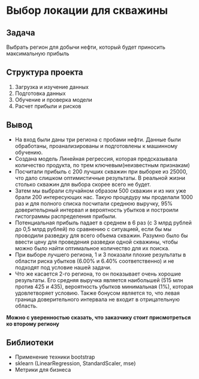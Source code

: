 # Выбор локации для скважины

## Задача
Выбрать регион для добычи нефти, который будет приносить максимальную прибыль


## Структура проекта
1. Загрузка и изучение данных
2. Подготовка данных
3. Обучение и проверка модели
4. Расчет прибыли и рисков


## Вывод
- На вход были даны три региона с пробами нефти. Данные были обработаны, проанализированы и подготовлены к машинному обучению.
- Создана модель Линейная регрессия, которая предсказывала количество продукта, по трем ключевым(неизвестным признакам)
- Посчитали прибыль с 200 лучших скважин при выборке из 25000, что дало слишком оптимистичные результаты. В реальной жизни столько скважин для выбора скорее всего не будет.
- Затем мы выбрали случайном образом 500 скважин и из них уже брали 200 интересующих нас. Такую процедуру мы проделали 1000 раз и для полного списка посчитали среднюю выручку, 95% доверительрный интервал и вероятность убытков и построили гистограммы распределения прибыли.
- Потенциальная прибыль падает в среднем в 6 раз (с 3 млрд рублей до 0,5 млрд рублей) по сравнению с ситуацией, если бы мы проводили разведку для всего объема скважин. Разумно было бы ввести цену для проведения разведки одной скважины, чтобы можно было найти оптимальное количество для их поиска.
- При выборе лучшего региона, 1 и 3 показали плохие результаты в области риска убытков (6.00% и 6.40% соответственно) и не подходят под условие нашей задачи.  
- Что же касается 2-го региона, то он показывает очень хорошие результаты. Его средняя выручка является наибольшей (515 млн против 425 и 435), вероятность убытков минимальная (1%), которая удовлетворяет условию. Также бонусом является то, что левая граница доверительного интервала не входит в отрицательную область.

**Можно с уверенностью сказать, что заказчику стоит присмотреться ко второму региону**

## Библиотеки
- Применение техники bootstrap
- sklearn (LinearRegression, StandardScaler, mse)
- Метрики для бизнеса 


```python

```

